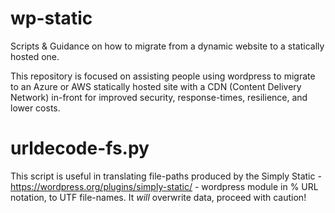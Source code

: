 # wp-static
Scripts &amp; Guidance on how to migrate from a dynamic website to a statically hosted one.

This repository is focused on assisting people using wordpress to migrate to an Azure or AWS statically hosted site with a CDN (Content Delivery Network) in-front for improved security, response-times, resilience, and lower costs. 

# urldecode-fs.py
This script is useful in translating file-paths produced by the Simply Static - https://wordpress.org/plugins/simply-static/ - wordpress module in % URL notation, to UTF file-names. It *will* overwrite data, proceed with caution!
